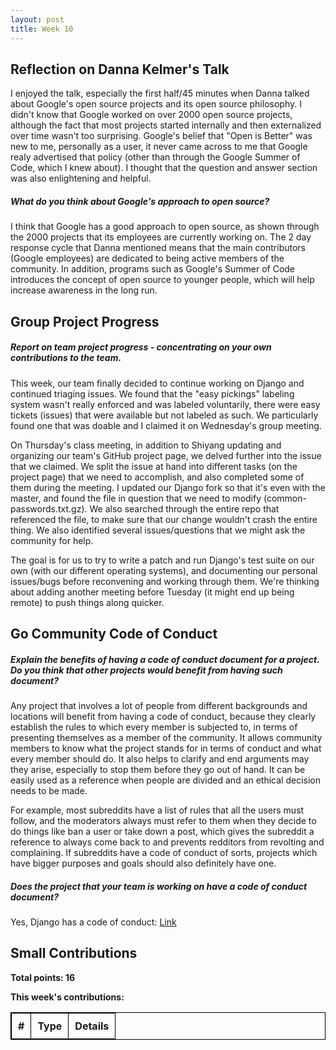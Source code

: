 ```yaml
---
layout: post
title: Week 10
---
```


Reflection on Danna Kelmer's Talk 
---------------------------------

I enjoyed the talk, especially the first half/45 minutes when Danna talked about Google's open source projects and its open source philosophy. I didn't know that Google worked on over 2000 open source projects, although the fact that most projects started internally and then externalized over time wasn't too surprising. Google's belief that "Open is Better" was new to me, personally as a user, it never came across to me that Google realy advertised that policy (other than through the Google Summer of Code, which I knew about). I thought that the question and answer section was also enlightening and helpful.   

##### What do you think about Google's approach to open source?  

I think that Google has a good approach to open source, as shown through the 2000 projects that its employees are currently working on. The 2 day response cycle that Danna mentioned means that the main contributors (Google employees) are dedicated to being active members of the community. In addition, programs such as Google's Summer of Code introduces the concept of open source to younger people, which will help increase awareness in the long run.   

Group Project Progress
---------------------- 

##### Report on team project progress - concentrating on your own contributions to the team.  

This week, our team finally decided to continue working on Django and continued triaging issues. We found that the "easy pickings" labeling system wasn't really enforced and was labeled voluntarily, there were easy tickets (issues) that were available but not labeled as such. We particularly found one that was doable and I claimed it on Wednesday's group meeting.  

On Thursday's class meeting, in addition to Shiyang updating and organizing our team's GitHub project page, we delved further into the issue that we claimed. We split the issue at hand into different tasks (on the project page) that we need to accomplish, and also completed some of them during the meeting. I updated our Django fork so that it's even with the master, and found the file in question that we need to modify (common-passwords.txt.gz). We also searched through the entire repo that referenced the file, to make sure that our change wouldn't crash the entire thing. We also identified several issues/questions that we might ask the community for help.  

The goal is for us to try to write a patch and run Django's test suite on our own (with our different operating systems), and documenting our personal issues/bugs before reconvening and working through them. We're thinking about adding another meeting before Tuesday (it might end up being remote) to push things along quicker.  

Go Community Code of Conduct
----------------------------

##### Explain the benefits of having a code of conduct document for a project. Do you think that other projects would benefit from having such document?   

Any project that involves a lot of people from different backgrounds and locations will benefit from having a code of conduct, because they clearly establish the rules to which every member is subjected to, in terms of presenting themselves as a member of the community. It allows community members to know what the project stands for in terms of conduct and what every member should do. It also helps to clarify and end arguments may they arise, especially to stop them before they go out of hand. It can be easily used as a reference when people are divided and an ethical decision needs to be made.  

For example, most subreddits have a list of rules that all the users must follow, and the moderators always must refer to them when they decide to do things like ban a user or take down a post, which gives the subreddit a reference to always come back to and prevents redditors from revolting and complaining. If subreddits have a code of conduct of sorts, projects which have bigger purposes and goals should also definitely have one.  

##### Does the project that your team is working on have a code of conduct document?  

Yes, Django has a code of conduct: [Link](https://www.djangoproject.com/conduct/)   

Small Contributions
-------------------

**Total points: 16**  

**This week's contributions:**  

|**#**|**Type**|**Details**|  
|-----|--------|-----------|  




<style>
    table {
        border-collapse:collapse;
        border: 1px solid black;
    }
    th, td {
        border: 1px solid black;
        padding: 10px;
    }
</style>